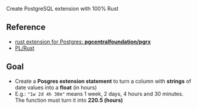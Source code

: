 Create PostgreSQL extension with 100% Rust

## Reference
- [rust extension for Postgres: **pgcentralfoundation/pgrx**][1]
- [PL/Rust][2]

## Goal
- Create a **Posgres extension statement** to turn a column with **strings** of date values into a **float** (in hours)
- E.g.: `"1w 2d 4h 30m"` means 1 week, 2 days, 4 hours and 30 minutes. The function must turn it into **220.5 (hours)** 

[1]: https://github.com/pgcentralfoundation/pgrx
[2]: https://github.com/tcdi/plrust